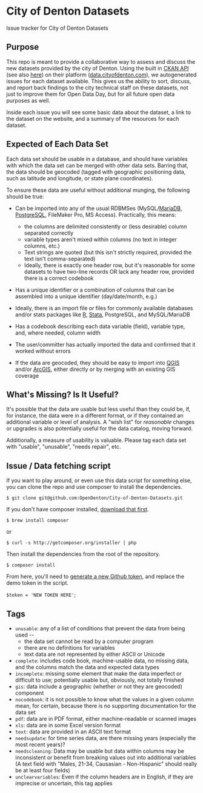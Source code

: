 # City of Denton Datasets
Issue tracker for City of Denton Datasets

## Purpose
This repo is meant to provide a collaborative way to assess and discuss the new datasets provided by the city of Denton. Using the built in [CKAN API](https://github.com/ckan/ckanapi) (see also [here](http://docs.ckan.org/en/latest/api/index.html#action-api-reference)) on their platform ([data.cityofdenton.com](data.cityofdenton.com)), we autogenerated issues for each dataset available. This gives us the ability to sort, discuss, and report back findings to the city technical staff on these datasets, not just to improve them for Open Data Day, but for all future open data purposes as well.

Inside each issue you will see some basic data about the dataset, a link to the dataset on the website, and a summary of the resources for each dataset.

## Expected of Each Data Set

Each data set should be usable in a database, and should have variables with which the data set can be merged with other data sets. Barring that, the data should be geocoded (tagged with geographic positioning data, such as latitude and longitude, or state plane coordinates). 

To ensure these data are useful without additional munging, the following should be true:

* Can be imported into any of the usual RDBMSes (MySQL/[MariaDB](https://mariadb.org/), [PostgreSQL](https://www.postgresql.org/), FileMaker Pro, MS Access). Practically, this means: 
  * the columns are delimited consistently or (less desirable) column separated correctly
  * variable types aren't mixed within columns (no text in integer columns, etc.)
  * Text strings are quoted (but this isn't strictly required, provided the text isn't comma-separated)
  * Ideally, there is exactly one header row, but it's reasonable for some datasets to have two-line records OR lack any header row, provided there is a correct codebook

* Has a unique identifier or a combination of columns that can be assembled into a unique identifier (day/date/month, e.g.)

* Ideally, there is an import file or files for commonly available databases and/or stats packages like [R](https://www.r-project.org/), [Stata](http://www.stata.com/), PostgreSQL, and MySQL/MariaDB

* Has a codebook describing each data variable (field), variable type, and, where needed, column width

* The user/committer has actually imported the data and confirmed that it worked without errors

* If the data are geocoded, they should be easy to import into [QGIS](http://qgis.org) and/or [ArcGIS](http://www.esri.com/), either directly or by merging with an existing GIS coverage

## What's Missing? Is It Useful?

It's possible that the data are usable but less useful than they could be, if, for instance, the data were in a different format, or if they contained an additional variable or level of analysis. A "wish list" for *reasonable* changes or upgrades is also potentially useful for the data catalog, moving forward.


Additionally, a measure of usability is valuable. Please tag each data set with "usable", "unusable", "needs repair", etc.

## Issue / Data fetching script
If you want to play around, or even use this data script for something else, you can clone the repo and use composer to install the dependencies.

`$ git clone git@github.com:OpenDenton/City-of-Denton-Datasets.git`

If you don't have composer installed, [download that first](https://getcomposer.org/download/).

`$ brew install composer`

or

`$ curl -s http://getcomposer.org/installer | php`

Then install the dependencies from the root of the repository.

```
$ composer install
```

From here, you'll need to [generate a new Github token](https://github.com/settings/tokens), and replace the demo token in the script.

`$token = 'NEW TOKEN HERE'`;


## Tags

* `unusable`: any of a list of conditions that prevent the data from being used --
  * the data set cannot be read by a computer program
  * there are no definitions for variables
  * text data are not represented by either ASCII or Unicode
* `complete`: includes code book, machine-usable data, no missing data, and the columns match the data and expected data types
* `incomplete`: missing some element that make the data imperfect or difficult to use; potentially usable but, obviously, not totally finished
* `gis`: data include a geographic (whether or not they are geocoded) component
* `nocodebook`: it is not possible to know what the values in a given column mean, for certain, because there is no supporting documentation for the data set
* `pdf`: data are in PDF format, either machine-readable or scanned images
* `xls`: data are in some Excel version format
* `text`: data are provided in an ASCII text format
* `needsupdate`: for time series data, are there missing years (especially the most recent years)?
* `needscleaning`: Data may be usable but data within columns may be inconsistent or benefit from breaking values out into additional variables (A text field with "Males, 21-34, Causasian - Non-Hispanic" should really be at least four fields)
* `unclearvariables`: Even if the column headers are in English, if they are imprecise or uncertain, this tag applies
